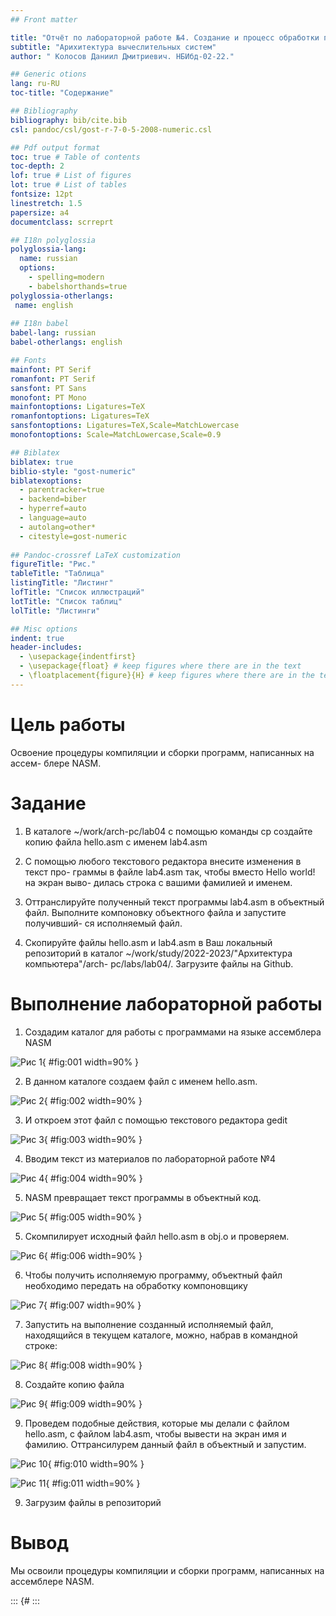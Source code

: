 ```yaml
---
## Front matter

title: "Отчёт по лабораторной работе №4. Создание и процесс обработки программ на языке ассемблера NASM"
subtitle: "Арихитектура вычеслительных систем"
author: " Колосов Даниил Дмитриевич. НБИбд-02-22."

## Generic otions
lang: ru-RU
toc-title: "Содержание"

## Bibliography
bibliography: bib/cite.bib
csl: pandoc/csl/gost-r-7-0-5-2008-numeric.csl

## Pdf output format
toc: true # Table of contents
toc-depth: 2
lof: true # List of figures
lot: true # List of tables
fontsize: 12pt
linestretch: 1.5
papersize: a4
documentclass: scrreprt

## I18n polyglossia
polyglossia-lang:
  name: russian
  options:
 	- spelling=modern
 	- babelshorthands=true
polyglossia-otherlangs:
 name: english
 
## I18n babel
babel-lang: russian
babel-otherlangs: english

## Fonts
mainfont: PT Serif
romanfont: PT Serif
sansfont: PT Sans
monofont: PT Mono
mainfontoptions: Ligatures=TeX
romanfontoptions: Ligatures=TeX
sansfontoptions: Ligatures=TeX,Scale=MatchLowercase
monofontoptions: Scale=MatchLowercase,Scale=0.9

## Biblatex
biblatex: true
biblio-style: "gost-numeric"
biblatexoptions:
  - parentracker=true
  - backend=biber
  - hyperref=auto
  - language=auto
  - autolang=other*
  - citestyle=gost-numeric
 
## Pandoc-crossref LaTeX customization
figureTitle: "Рис."
tableTitle: "Таблица"
listingTitle: "Листинг"
lofTitle: "Список иллюстраций"
lotTitle: "Список таблиц"
lolTitle: "Листинги"

## Misc options
indent: true
header-includes:
  - \usepackage{indentfirst}
  - \usepackage{float} # keep figures where there are in the text
  - \floatplacement{figure}{H} # keep figures where there are in the text
---
```


# Цель работы

Освоение процедуры компиляции и сборки программ, написанных на ассем-
блере NASM.

# Задание

1. В каталоге ~/work/arch-pc/lab04 с помощью команды cp создайте копию
файла hello.asm с именем lab4.asm

2. С помощью любого текстового редактора внесите изменения в текст про-
граммы в файле lab4.asm так, чтобы вместо Hello world! на экран выво-
дилась строка с вашими фамилией и именем.

3. Оттранслируйте полученный текст программы lab4.asm в объектный
файл. Выполните компоновку объектного файла и запустите получивший-
ся исполняемый файл.

4. Скопируйте файлы hellо.asm и lab4.asm в Ваш локальный репозиторий
в каталог ~/work/study/2022-2023/"Архитектура компьютера"/arch-
pc/labs/lab04/. Загрузите файлы на Github.


# Выполнение лабораторной работы

1. Создадим каталог для работы с программами на языке ассемблера NASM

![Рис 1](image/рис1.png){ #fig:001 width=90% }

2. В данном каталоге создаем файл с именем hello.asm.

![Рис 2](image/рис2.png){ #fig:002 width=90% }

3. И откроем этот файл с помощью текстового редактора gedit

![Рис 3](image/рис3.png){ #fig:003 width=90% }

4. Вводим текст из материалов по лабораторной работе №4

![Рис 4](image/рис32.png){ #fig:004 width=90% }


5. NASM превращает текст программы в объектный код.

![Рис 5](image/рис6.png){ #fig:005 width=90% }


5. Скомпилирует исходный файл hello.asm в obj.o и проверяем.

![Рис 6](image/рис7.png){ #fig:006 width=90% }

6. Чтобы получить исполняемую программу, объектный файл необходимо передать на обработку компоновщику


![Рис 7](image/рис8.png){ #fig:007 width=90% }


7. Запустить на выполнение созданный исполняемый файл, находящийся в
текущем каталоге, можно, набрав в командной строке: 

![Рис 8](image/рис9.png){ #fig:008 width=90% }

8. Создайте копию файла 

![Рис 9](image/рис10.png){ #fig:009 width=90% }

9. Проведем подобные действия, которые мы делали с файлом hello.asm, с файлом lab4.asm, чтобы вывести на экран имя и фамилию. Оттрансилурем данный файл в объектный и запустим.

![Рис 10](image/рис12.png){ #fig:010 width=90% }

![Рис 11](image/рис11.png){ #fig:011 width=90% }

9. Загрузим файлы в репозиторий


# Вывод


Мы освоили процедуры компиляции и сборки программ, написанных на ассемблере NASM.


::: {#
:::

